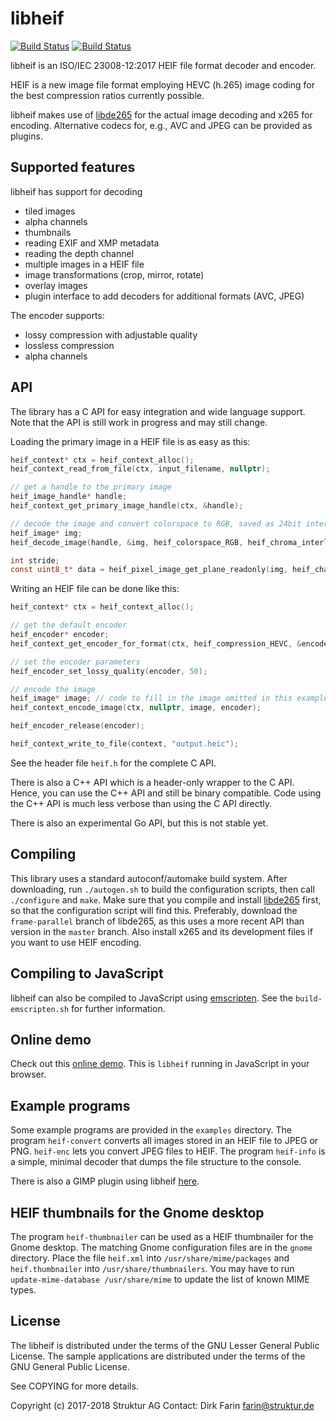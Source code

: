 # libheif

[![Build Status](https://travis-ci.org/strukturag/libheif.svg?branch=master)](https://travis-ci.org/strukturag/libheif) [![Build Status](https://ci.appveyor.com/api/projects/status/github/strukturag/libheif?svg=true)](https://ci.appveyor.com/project/strukturag/libheif)

libheif is an ISO/IEC 23008-12:2017 HEIF file format decoder and encoder.

HEIF is a new image file format employing HEVC (h.265) image coding for the
best compression ratios currently possible.

libheif makes use of [libde265](https://github.com/strukturag/libde265) for
the actual image decoding and x265 for encoding. Alternative codecs for, e.g., AVC and JPEG can be
provided as plugins.


## Supported features

libheif has support for decoding
* tiled images
* alpha channels
* thumbnails
* reading EXIF and XMP metadata
* reading the depth channel
* multiple images in a HEIF file
* image transformations (crop, mirror, rotate)
* overlay images
* plugin interface to add decoders for additional formats (AVC, JPEG)

The encoder supports:
* lossy compression with adjustable quality
* lossless compression
* alpha channels

## API

The library has a C API for easy integration and wide language support.
Note that the API is still work in progress and may still change.

Loading the primary image in a HEIF file is as easy as this:

```C
heif_context* ctx = heif_context_alloc();
heif_context_read_from_file(ctx, input_filename, nullptr);

// get a handle to the primary image
heif_image_handle* handle;
heif_context_get_primary_image_handle(ctx, &handle);

// decode the image and convert colorspace to RGB, saved as 24bit interleaved
heif_image* img;
heif_decode_image(handle, &img, heif_colorspace_RGB, heif_chroma_interleaved_24bit, nullptr);

int stride;
const uint8_t* data = heif_pixel_image_get_plane_readonly(img, heif_channel_interleaved, &stride);
```

Writing an HEIF file can be done like this:

```C
heif_context* ctx = heif_context_alloc();

// get the default encoder
heif_encoder* encoder;
heif_context_get_encoder_for_format(ctx, heif_compression_HEVC, &encoder);

// set the encoder parameters
heif_encoder_set_lossy_quality(encoder, 50);

// encode the image
heif_image* image; // code to fill in the image omitted in this example
heif_context_encode_image(ctx, nullptr, image, encoder);

heif_encoder_release(encoder);

heif_context_write_to_file(context, "output.heic");
```

See the header file `heif.h` for the complete C API.

There is also a C++ API which is a header-only wrapper to the C API.
Hence, you can use the C++ API and still be binary compatible.
Code using the C++ API is much less verbose than using the C API directly.

There is also an experimental Go API, but this is not stable yet.


## Compiling

This library uses a standard autoconf/automake build system.
After downloading, run `./autogen.sh` to build the configuration scripts,
then call `./configure` and `make`.
Make sure that you compile and install [libde265](https://github.com/strukturag/libde265)
first, so that the configuration script will find this.
Preferably, download the `frame-parallel` branch of libde265, as this uses a
more recent API than version in the `master` branch.
Also install x265 and its development files if you want to use HEIF encoding.


## Compiling to JavaScript

libheif can also be compiled to JavaScript using
[emscripten](http://kripken.github.io/emscripten-site/).
See the `build-emscripten.sh` for further information.


## Online demo

Check out this [online demo](https://strukturag.github.io/libheif/).
This is `libheif` running in JavaScript in your browser.


## Example programs

Some example programs are provided in the `examples` directory.
The program `heif-convert` converts all images stored in an HEIF file to JPEG or PNG.
`heif-enc` lets you convert JPEG files to HEIF.
The program `heif-info` is a simple, minimal decoder that dumps the file structure to the console.

There is also a GIMP plugin using libheif [here](https://github.com/strukturag/heif-gimp-plugin).


## HEIF thumbnails for the Gnome desktop

The program `heif-thumbnailer` can be used as a HEIF thumbnailer for the Gnome desktop.
The matching Gnome configuration files are in the `gnome` directory.
Place the file `heif.xml` into `/usr/share/mime/packages` and `heif.thumbnailer` into `/usr/share/thumbnailers`.
You may have to run `update-mime-database /usr/share/mime` to update the list of known MIME types.


## License

The libheif is distributed under the terms of the GNU Lesser General Public License.
The sample applications are distributed under the terms of the GNU General Public License.

See COPYING for more details.

Copyright (c) 2017-2018 Struktur AG Contact: Dirk Farin farin@struktur.de
